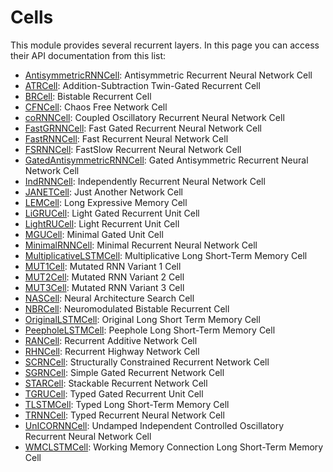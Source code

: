 # Cells

This module provides several recurrent layers.
In this page you can access their API documentation
from this list:

- [AntisymmetricRNNCell](cells/antisymmetricrnncell.md):
  Antisymmetric Recurrent Neural Network Cell
- [ATRCell](cells/atrcell.md):
  Addition-Subtraction Twin-Gated Recurrent Cell
- [BRCell](cells/brcell.md):
  Bistable Recurrent Cell
- [CFNCell](cells/cfncell.md):
  Chaos Free Network Cell
- [coRNNCell](cells/cornncell.md):
  Coupled Oscillatory Recurrent Neural Network Cell
- [FastGRNNCell](cells/fastgrnncell.md):
  Fast  Gated Recurrent Neural Network Cell
- [FastRNNCell](cells/fastrnncell.md):
  Fast Recurrent Neural Network Cell
- [FSRNNCell](cells/fsrnncell.md):
  FastSlow Recurrent Neural Network Cell
- [GatedAntisymmetricRNNCell](cells/gatedantisymmetricrnncell.md):
  Gated Antisymmetric Recurrent Neural Network Cell
- [IndRNNCell](cells/indrnncell.md):
  Independently Recurrent Neural Network Cell
- [JANETCell](cells/janetcell.md):
  Just Another Network Cell
- [LEMCell](cells/lemcell.md):
  Long Expressive Memory Cell
- [LiGRUCell](cells/ligrucell.md):
  Light Gated Recurrent Unit Cell
- [LightRUCell](cells/lightrucell.md):
  Light Recurrent Unit Cell
- [MGUCell](cells/mgucell.md):
  Minimal Gated Unit Cell
- [MinimalRNNCell](cells/minimalrnncell.md):
  Minimal Recurrent Neural Network Cell
- [MultiplicativeLSTMCell](cells/multiplicativelstmcell.md):
  Multiplicative Long Short-Term Memory Cell
- [MUT1Cell](cells/mut1cell.md):
  Mutated RNN Variant 1 Cell
- [MUT2Cell](cells/mut2cell.md):
  Mutated RNN Variant 2 Cell
- [MUT3Cell](cells/mut3cell.md):
  Mutated RNN Variant 3 Cell
- [NASCell](cells/nascell.md):
  Neural Architecture Search Cell
- [NBRCell](cells/nbrcell.md):
  Neuromodulated Bistable Recurrent Cell
- [OriginalLSTMCell](cells/originallstmcell.md):
  Original Long Short Term Memory Cell
- [PeepholeLSTMCell](cells/peepholelstmcell.md):
  Peephole Long Short-Term Memory Cell
- [RANCell](cells/rancell.md):
  Recurrent Additive Network Cell
- [RHNCell](cells/rhncell.md):
  Recurrent Highway Network Cell
- [SCRNCell](cells/scrncell.md):
  Structurally Constrained Recurrent Network Cell
- [SGRNCell](cells/sgrncell.md):
  Simple Gated Recurrent Network Cell
- [STARCell](cells/starcell.md):
  Stackable Recurrent Network Cell
- [TGRUCell](cells/tgrucell.md):
  Typed Gated Recurrent Unit Cell
- [TLSTMCell](cells/tlstmcell.md):
  Typed Long Short-Term Memory Cell
- [TRNNCell](cells/trnncell.md):
  Typed Recurrent Neural Network Cell
- [UnICORNNCell](cells/unicornncell.md):
  Undamped Independent Controlled Oscillatory Recurrent Neural Network Cell
- [WMCLSTMCell](cells/wmclstmcell.md):
  Working Memory Connection Long Short-Term Memory Cell
